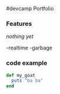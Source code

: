 #devcamp Portfolio

### Features

_nothing yet_


-realtime
-garbage

### code example

``` ruby
def my_goat
  puts "ba ba"
end
``` 
